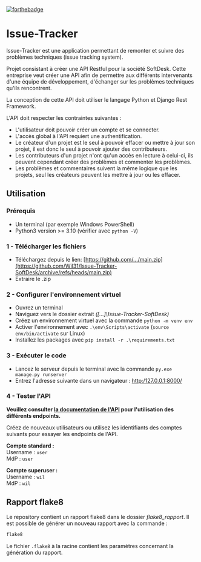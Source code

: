 [![forthebadge](https://forthebadge.com/images/badges/made-with-python.svg)](https://forthebadge.com)

# Issue-Tracker

Issue-Tracker est une application permettant de remonter et suivre des 
problèmes techniques (issue tracking system).

Projet consistant à créer une API Restful pour la société SoftDesk.
Cette entreprise veut créer une API afin de permettre aux différents
intervenants d'une équipe de développement, d'échanger sur les problèmes 
techniques qu'ils rencontrent.

La conception de cette API doit utiliser le langage Python et Django Rest
Framework.

L'API doit respecter les contraintes suivantes :

* L'utilisateur doit pouvoir créer un compte et se connecter.
* L'accès global à l'API requiert une authentification.
* Le créateur d'un projet est le seul à pouvoir effacer ou mettre à jour son
  projet, il est donc le seul à pouvoir ajouter des contributeurs.
* Les contributeurs d'un projet n'ont qu'un accès en lecture à celui-ci, ils
  peuvent cependant créer des problèmes et commenter les problèmes.
* Les problèmes et commentaires suivent la même logique que les projets, seul
  les créateurs
  peuvent les mettre à jour ou les effacer.

## Utilisation

### Prérequis

* Un terminal (par exemple Windows PowerShell)
* Python3 version >= 3.10 (vérifier avec `python -V`)

### 1 - Télécharger les fichiers

* Téléchargez depuis le lien:
  [https://github.com/.../main.zip](https://github.com/Wil31/Issue-Tracker-SoftDesk/archive/refs/heads/main.zip)
* Extraire le .zip

### 2 - Configurer l'environnement virtuel

* Ouvrez un terminal
* Naviguez vers le dossier extrait _([...]\Issue-Tracker-SoftDesk)_
* Créez un environnement virtuel avec la commande `python -m venv env`
* Activer l'environnement
  avec `.\env\Scripts\activate` (`source env/bin/activate` sur Linux)
* Installez les packages avec `pip install -r .\requirements.txt`

### 3 - Exécuter le code

* Lancez le serveur depuis le terminal avec la
  commande `py.exe manage.py runserver`
* Entrez l'adresse suivante dans un navigateur : [http:/127.0.0.1:8000/]()

### 4 - Tester l'API

**Veuillez consulter [la documentation de l'API](https://documenter.getpostman.com/view/19642426/Uz5AtKbq)
pour l'utilisation des différents endpoints.**

Créez de nouveaux utilisateurs ou utilisez les identifiants des comptes 
suivants pour essayer les endpoints de l'API.

**Compte standard :**  
Username : `user`  
MdP : `user`

**Compte superuser :**  
Username : `wil`  
MdP : `wil`

## Rapport flake8

Le repository contient un rapport flake8 dans le dossier _flake8_rapport_.
Il est possible de générer un nouveau rapport avec la commande :

```bash
flake8
```

Le fichier ```.flake8``` à la racine contient les paramètres concernant la
génération du rapport.
